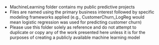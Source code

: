 * MachineLearning folder contains my public predictive projects
* Files are named using the primary business interest followed by specific modeling frameworks applied (e.g., CustomerChurn_LogReg would mean logistic regression was used for predicting customer churn)
* Please use this folder solely as reference and do not attempt to duplicate or copy any of the work presented here unless it is for the purposes of creating a publicly available machine learning model
